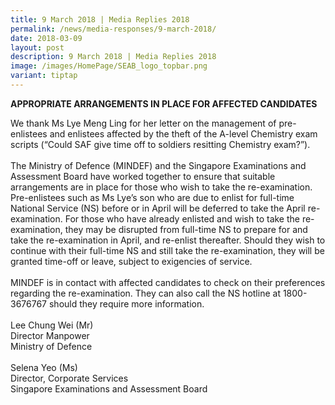 ```yaml
---
title: 9 March 2018 | Media Replies 2018
permalink: /news/media-responses/9-march-2018/
date: 2018-03-09
layout: post
description: 9 March 2018 | Media Replies 2018
image: /images/HomePage/SEAB_logo_topbar.png
variant: tiptap
---
```

<p><strong>APPROPRIATE ARRANGEMENTS IN PLACE FOR AFFECTED CANDIDATES</strong>
</p>
<p>We thank Ms Lye Meng Ling for her letter on the management of pre-enlistees
and enlistees affected by the theft of the A-level Chemistry exam scripts
(“Could SAF give time off to soldiers resitting Chemistry exam?”).
<br>
<br>The Ministry of Defence (MINDEF) and the Singapore Examinations and Assessment
Board have worked together to ensure that suitable arrangements are in
place for those who wish to take the re-examination. Pre-enlistees such
as Ms Lye’s son who are due to enlist for full-time National Service (NS)
before or in April will be deferred to take the April re-examination. For
those who have already enlisted and wish to take the re-examination, they
may be disrupted from full-time NS to prepare for and take the re-examination
in April, and re-enlist thereafter. Should they wish to continue with their
full-time NS and still take the re-examination, they will be granted time-off
or leave, subject to exigencies of service.
<br>
<br>MINDEF is in contact with affected candidates to check on their preferences
regarding the re-examination. They can also call the NS hotline at 1800-3676767
should they require more information.&nbsp;
<br>
<br>Lee Chung Wei (Mr)
<br>Director Manpower
<br>Ministry of Defence
<br>
<br>Selena Yeo (Ms)
<br>Director, Corporate Services
<br>Singapore Examinations and Assessment Board</p>
